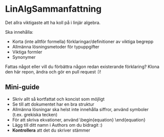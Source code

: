 # LinAlgSammanfattning
Det allra viktigaste att ha koll på i linjär algebra.

Ska innehålla:
* Korta (inte alltför formella) förklaringar/definitioner av viktiga begrepp
* Allmänna lösningsmetoder för typuppgifter
* Viktiga formler
* Synonymer

Fattas något eller vill du förbättra någon redan existerande förklaring? Klona den här repon, ändra och gör en pull request :)!

## Mini-guide
* Skriv allt så kortfattat och koncist som möjligt
* Se till att dokumentet har en bra struktur
* Allmänna lösningar ska helst inte innehålla siffror, använd symboler (t.ex. grekiska tecken)
* För att skriva ekvationer, använd \begin{equation} \end{equation}
* Lägg till ditt namn i Authors om du bidragit :)
* **Kontrollera** att det du skriver stämmer
